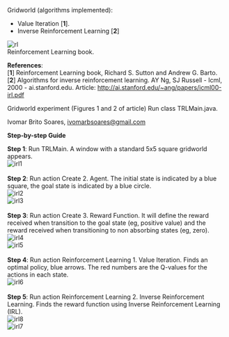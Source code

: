
Gridworld (algorithms implemented): </br >

- Value Iteration [**1**].</br >
- Inverse Reinforcement Learning [**2**] </br > 

![rl](https://user-images.githubusercontent.com/33180566/32406065-176535da-c150-11e7-8a9b-107518775755.jpg)</br >
Reinforcement Learning book.

**References**:</br >
[**1**] Reinforcement Learning book, Richard S. Sutton and Andrew G. Barto.</br >
[**2**] Algorithms for inverse reinforcement learning. AY Ng, SJ Russell - Icml, 2000 - ai.stanford.edu. Article:
http://ai.stanford.edu/~ang/papers/icml00-irl.pdf

Gridworld experiment (Figures 1 and 2 of article)
Run class TRLMain.java.


Ivomar Brito Soares, ivomarbsoares@gmail.com

**Step-by-step Guide**

**Step 1**: Run TRLMain. A window with a standard 5x5 square gridworld appears.</br >
![irl1](https://user-images.githubusercontent.com/33180566/32405201-66584008-c13f-11e7-91a3-67b773d82e76.PNG)</br >
</br >
**Step 2**: Run action Create 2. Agent. The initial state is indicated by a blue square, the goal state is indicated by a blue circle. </br >
![irl2](https://user-images.githubusercontent.com/33180566/32405204-8fe0370a-c13f-11e7-82bc-c4c738cb3c3b.PNG)</br >
![irl3](https://user-images.githubusercontent.com/33180566/32405207-a54ff832-c13f-11e7-87d4-6e227b410ea1.PNG)</br >
</br >
**Step 3**: Run action Create 3. Reward Function. It will define the reward received when transition to the goal state (eg, positive value) and the reward received when transitioning to non absorbing states (eg, zero).</br >
![irl4](https://user-images.githubusercontent.com/33180566/32405210-cc15a9bc-c13f-11e7-9956-f09b802efbb3.PNG)</br >
![irl5](https://user-images.githubusercontent.com/33180566/32405223-0294540c-c140-11e7-93bf-573947df7c8d.PNG)</br >
</br >
**Step 4**: Run action Reinforcement Learning 1. Value Iteration. Finds an optimal policy, blue arrows. The red numbers are the Q-values for the actions in each state.</br >
![irl6](https://user-images.githubusercontent.com/33180566/32405227-23a66220-c140-11e7-8f61-2d42044e80da.PNG)</br >
</br >
**Step 5**: Run action Reinforcement Learning 2. Inverse Reinforcement Learning. Finds the reward function using Inverse Reinforcement Learning (IRL).</br >
![irl8](https://user-images.githubusercontent.com/33180566/32405973-478f4b4e-c14e-11e7-9e6f-8e72dafbbe4f.JPG)</br>
![irl7](https://user-images.githubusercontent.com/33180566/32405236-3e895fa2-c140-11e7-9dce-d7e0eae00fe1.PNG)</br >

